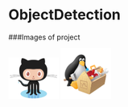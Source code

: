 # ObjectDetection

###Images of project

<p float="left">
<img src="Project%20Pictures/Octocat.png" width="100"/>
<img src="Project%20Pictures/quit.PNG" width="100"/>
</p>
